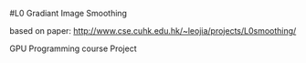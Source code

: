 #L0 Gradiant Image Smoothing

based on paper:
	http://www.cse.cuhk.edu.hk/~leojia/projects/L0smoothing/
	
GPU Programming course Project

